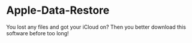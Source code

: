 Apple-Data-Restore
==================

You lost any files and got your iCloud on? Then you better download this software before too long!
